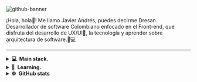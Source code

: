 ![github-banner](https://github.com/dresandev/dresandev/assets/79766563/b514452a-d836-451e-91ae-f132a3556cf7)

¡Hola, hola🌊! Me llamo Javier Andrés, puedes decirme Dresan. Desarrollador de software Colombiano enfocado en el Front-end, que disfruta del desarrollo de UX/UI🎨, la tecnología y aprender sobre arquitectura de software.🚀💻

<hr/>

<details>
  <summary><b>💻 &nbsp;Main stack.</b></summary>
  <br/>
  
  ![typescript](https://github.com/dresandev/dresandev/assets/79766563/b2a116ae-4a40-4877-8295-bfcf5061adc2)&nbsp;
  ![tailwind](https://github.com/dresandev/dresandev/assets/79766563/a8d1c260-a968-4c43-b4c2-4963bbbef147)&nbsp;
  ![sass](https://github.com/dresandev/dresandev/assets/79766563/be9733ab-a76e-4d24-835d-3ec72833328e)&nbsp;
  ![react](https://github.com/dresandev/dresandev/assets/79766563/370aac3d-6149-431d-8ed0-7a1914dfe0af)&nbsp;
  ![postgreSQL](https://github.com/dresandev/dresandev/assets/79766563/42ba3b16-0cfd-4ade-a3cd-ff24d6f3651f)&nbsp;
  ![nodejs](https://github.com/dresandev/dresandev/assets/79766563/9f0e7ec0-7437-4eff-88d8-cb049881c4fb)&nbsp;
  ![next](https://github.com/dresandev/dresandev/assets/79766563/acac638d-8760-48b2-915d-c93324ea964a)&nbsp;
  ![mongodb](https://github.com/dresandev/dresandev/assets/79766563/9b85d40f-546a-4b81-a8c0-4c3ce56f7006)&nbsp;
  ![javascript](https://github.com/dresandev/dresandev/assets/79766563/7d9fa8d5-4546-4951-a8fc-8102a09a3649)&nbsp;
  ![html](https://github.com/dresandev/dresandev/assets/79766563/06cd2b30-6aeb-40ca-a875-0261acaaba7f)&nbsp;
  ![git](https://github.com/dresandev/dresandev/assets/79766563/eb20f4a6-b835-474a-a999-bdc6a21a4ee1)&nbsp;
  ![flutter](https://github.com/dresandev/dresandev/assets/79766563/a99986bd-c7a7-4128-bb08-7137772011d7)&nbsp;
  ![express](https://github.com/dresandev/dresandev/assets/79766563/b8979bc8-b95d-4527-b801-32252e831754)&nbsp;
  ![dart](https://github.com/dresandev/dresandev/assets/79766563/d94cb6e1-004a-4855-9298-6d43685a0560)&nbsp;
  ![css](https://github.com/dresandev/dresandev/assets/79766563/c8d2b8ca-cfd6-4d64-b47f-7b8d2410ab2f)&nbsp;
</details>

<details>
  <summary><b>🧠 &nbsp;Learning.</b></summary>
  <br/>

  ![docker](https://github.com/dresandev/dresandev/assets/79766563/57a83c67-5b93-48a6-9796-f4911a366da9)&nbsp;
  ![reddis](https://github.com/dresandev/dresandev/assets/79766563/e7745aa1-9286-47bd-8e00-6217dd8b1aaa)&nbsp;
  ![graphql](https://github.com/dresandev/dresandev/assets/79766563/dea8b330-11d5-4e60-a10e-ba01498cd207)&nbsp;
</details>

<details>
  <summary><b>⚙️ &nbsp;GitHub stats</b></summary>
  <br/>
  <p align="center">
    <img height="150" src="https://github-readme-streak-stats.herokuapp.com?user=dresandev&theme=one-dark-pro&hide_border=true&locale=es&date_format=M%20j%5B%2C%20Y%5D"/>
  </p>
  <p align="center">
    <img height="150" src="https://github-readme-stats.vercel.app/api/top-langs/?username=dresandev&hide_title=true&hide_border=true&layout=compact&langs_count=8&theme=one_dark_pro&locale=es" />
    <img height="150" src="https://github-readme-stats.vercel.app/api?username=dresandev&hide_title=true&hide_border=true&show_icons=true&include_all_commits=true&count_private=true&line_height=21&theme=one_dark_pro&locale=es" />
  </p>
</details>
